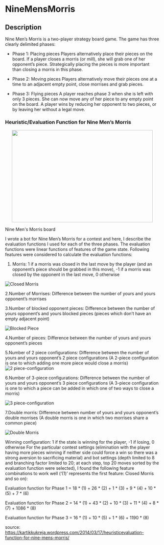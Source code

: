 # NineMensMorris

## Description

Nine Men’s Morris is a two-player strategy board game. The game has three clearly delimited phases:

- Phase 1: Placing pieces
Players alternatively place their pieces on the board. If a player closes a morris (or mill), she will grab one of her opponent’s piece. Strategically placing the pieces is more important than closing a morris in this phase.

- Phase 2: Moving pieces
Players alternatively move their pieces one at a time to an adjacent empty point, close morrises and grab pieces.

- Phase 3: Flying pieces
A player reaches phase 3 when she is left with only 3 pieces. She can now move any of her piece to any empty point on the board.
A player wins by reducing her opponent to two pieces, or by leaving her without a legal move.

### Heuristic/Evaluation Function for Nine Men’s Morris
<p align="center">
  <img width="460" height="300" src="https://kartikkukreja.files.wordpress.com/2014/03/nine_mens_morris_board.png">
  <p>Nine Men's Morris board</p>
</p>

I wrote a bot for Nine Men’s Morris for a contest and here, I describe the evaluation functions I used for each of the three phases. The evaluation functions were linear functions of features of the game state. Following features were considered to calculate the evaluation functions:

1. Morris: 1 if a morris was closed in the last move by the player (and an opponent’s piece should be grabbed in this move), -1 if a morris was closed by the opponent in the last move, 0 otherwise

![Closed Morris](https://kartikkukreja.files.wordpress.com/2014/03/closed_morris.jpg?style=centerme)

2.Number of Morrises: Difference between the number of yours and yours opponent’s morrises

3.Number of blocked opponent pieces: Difference between the number of yours opponent’s and yours blocked pieces (pieces which don’t have an empty adjacent point)

![Blocked Piece](https://kartikkukreja.files.wordpress.com/2014/03/blocked_piece.jpg?style=centerme)

4.Number of pieces: Difference between the number of yours and yours opponent’s pieces

5.Number of 2 piece configurations: Difference between the number of yours and yours opponent’s 2 piece configurations (A 2-piece configuration is one to which adding one more piece would close a morris)
![2 piece-configuration](https://kartikkukreja.files.wordpress.com/2014/03/2_piece.jpg?style=centerme)

6.Number of 3-piece configurations: Difference between the number of yours and yours opponent’s 3 piece configurations (A 3-piece configuration is one to which a piece can be added in which one of two ways to close a morris)

![3 piece-configuration](https://kartikkukreja.files.wordpress.com/2014/03/3_piece.jpg?style=centerme)

7.Double morris: Difference between number of yours and yours opponent’s double morrises (A double morris is one in which two morrises share a common piece)

![Double Morris](https://kartikkukreja.files.wordpress.com/2014/03/double_morris.jpg?style=centerme)

Winning configuration: 1 if the state is winning for the player, -1 if losing, 0 otherwise
For the particular contest settings (elimination with the player having more pieces winning if neither side could force a win so there was a strong aversion to sacrificing material) and bot settings (depth limited to 8 and branching factor limited to 20; at each step, top 20 moves sorted by the evaluation function were selected), I found the following feature combinations to work well (‘(1)’ represents the first feature: Closed Morris and so on):

Evaluation function for Phase 1 = 18 * (1) + 26 * (2) + 1 * (3) + 9 * (4) + 10 * (5) + 7 * (6)

Evaluation function for Phase 2 = 14 * (1) + 43 * (2) + 10 * (3) + 11 * (4) + 8 * (7) + 1086 * (8)

Evaluation function for Phase 3 = 16 * (1) + 10 * (5) + 1 * (6) + 1190 * (8)






source: https://kartikkukreja.wordpress.com/2014/03/17/heuristicevaluation-function-for-nine-mens-morris/
